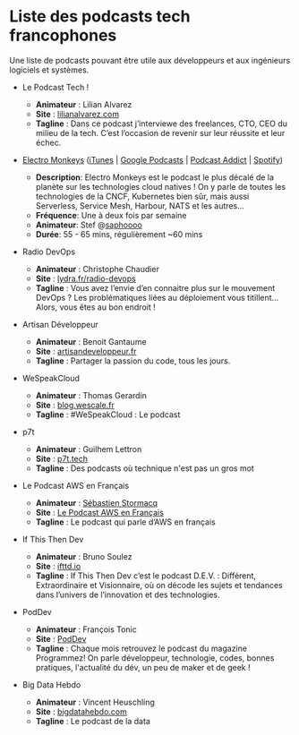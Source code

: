 # Liste des podcasts tech francophones

Une liste de podcasts pouvant être utile aux développeurs et aux ingénieurs logiciels et systèmes.

* Le Podcast Tech !

  * **Animateur** : Lilian Alvarez
  * **Site** : [lilianalvarez.com](https://lilianalvarez.com/podcast/)
  * **Tagline** : Dans ce podcast j’interviewe des freelances, CTO, CEO du milieu de la tech. C’est l’occasion de revenir sur leur réussite et leur échec.

* [Electro Monkeys](https://electro-monkeys.fr/) ([iTunes](https://podcasts.apple.com/fr/podcast/electro-monkeys/id1503255739) | [Google Podcasts](https://podcasts.google.com/?feed=aHR0cHM6Ly9mZWVkcy5idXp6c3Byb3V0LmNvbS85MjY3OTEucnNz) | [Podcast Addict](https://podplayer.net/?podId=2732553) | [Spotify](https://open.spotify.com/show/3P9JtwxgNJktyemtinMcLe))

  * **Description**: Electro Monkeys est le podcast le plus décalé de la planète sur les technologies cloud natives ! On y parle de toutes les technologies de la CNCF, Kubernetes bien sûr, mais aussi Serverless, Service Mesh, Harbour, NATS et les autres...
  * **Fréquence**: Une à deux fois par semaine
  * **Animateur**: Stef @[saphoooo](http://twitter.com/saphoooo)
  * **Durée**: 55 - 65 mins, régulièrement ~60 mins

* Radio DevOps

  * **Animateur** : Christophe Chaudier
  * **Site** : [lydra.fr/radio-devops](https://lydra.fr/radio-devops/)
  * **Tagline** : Vous avez l’envie d’en connaitre plus sur le mouvement DevOps ? Les problématiques liées au déploiement vous titillent… Alors, vous êtes au bon endroit !

* Artisan Développeur

  * **Animateur** : Benoit Gantaume
  * **Site** : [artisandeveloppeur.fr](https://artisandeveloppeur.fr/podcast/)
  * **Tagline** : Partager la passion du code, tous les jours.

* WeSpeakCloud

  * **Animateur** : Thomas Gerardin
  * **Site** : [blog.wescale.fr](https://blog.wescale.fr/tag/podcast/)
  * **Tagline** : #WeSpeakCloud : Le podcast

* p7t

  * **Animateur** : Guilhem Lettron
  * **Site** : [p7t.tech](https://p7t.tech/)
  * **Tagline** : Des podcasts où technique n'est pas un gros mot

* Le Podcast AWS en Français

  * **Animateur** : [Sébastien Stormacq](https://twitter.com/sebsto)
  * **Site** : [Le Podcast AWS en Français](https://aws.amazon.com/fr/blogs/france/podcasts/)
  * **Tagline** : Le podcast qui parle d’AWS en français

* If This Then Dev

  * **Animateur** : Bruno Soulez
  * **Site** : [ifttd.io](https://ifttd.io/)
  * **Tagline** : If This Then Dev c’est le podcast D.E.V. : Différent, Extraordinaire et Visionnaire, où on décode les sujets et tendances dans l’univers de l’innovation et des technologies.

* PodDev

  * **Animateur** : François Tonic
  * **Site** : [PodDev](https://podcast.ausha.co/poddev/programmez-podcast-16-tracking-et-covid19)
  * **Tagline** : Chaque mois retrouvez le podcast du magazine Programmez! On parle développeur, technologie, codes, bonnes pratiques, l'actualité du dév, un peu de maker et de geek !

* Big Data Hebdo

  * **Animateur** : Vincent Heuschling
  * **Site** : [bigdatahebdo.com](https://www.bigdatahebdo.com/)
  * **Tagline** : Le podcast de la data
